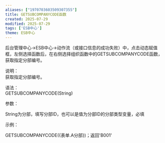 ```yaml
---
aliases: ["1970703603509307355"]
title: GETSUBCOMPANYCODE函数
created: 2025-07-29
modified: 2025-07-29
tags: ['ESB中心']
theme: ESB中心
---
```


后台管理中心->ESB中心->动作流（或接口信息的成功失败）中，点击动态赋值框，左侧选择函数后，在右侧选择组织函数中的GETSUBCOMPANYCODE函数，获取指定分部编号。

说明：  
获取指定分部编号。

语法：  
GETSUBCOMPANYCODE(String)

参数：

String为分部，填写分部ID，也可以是值为分部ID的分部类型变量，必填

示例：

GETSUBCOMPANYCODE({表单.A分部})；返回'B001'